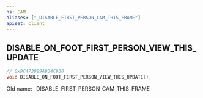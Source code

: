 ```yaml
---
ns: CAM
aliases: ["_DISABLE_FIRST_PERSON_CAM_THIS_FRAME"]
apiset: client
---
```

## DISABLE_ON_FOOT_FIRST_PERSON_VIEW_THIS_UPDATE

```c
// 0x9C473089A934C930
void DISABLE_ON_FOOT_FIRST_PERSON_VIEW_THIS_UPDATE();
```

Old name: _DISABLE_FIRST_PERSON_CAM_THIS_FRAME




